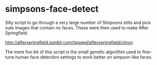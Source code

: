 # simpsons-face-detect

Silly script to go through a very large number of Simpsons stills and pick outs
images that contain no faces. These were then used to make After Springfield.

http://afterspringfield.tumblr.com/tagged/afterspringfield/chron

The more fun bit of this script is the small genetic algorithm used to fine-tune
human face detection settings to work better on simpson-like faces.
